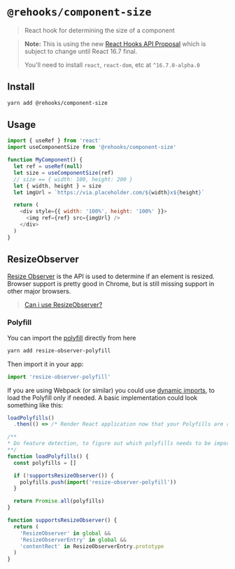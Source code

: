 # `@rehooks/component-size`

> React hook for determining the size of a component

> **Note:** This is using the new [React Hooks API Proposal](https://reactjs.org/docs/hooks-intro.html)
> which is subject to change until React 16.7 final.
>
> You'll need to install `react`, `react-dom`, etc at `^16.7.0-alpha.0`

## Install

```sh
yarn add @rehooks/component-size
```

## Usage

```js
import { useRef } from 'react'
import useComponentSize from '@rehooks/component-size'

function MyComponent() {
  let ref = useRef(null)
  let size = useComponentSize(ref)
  // size == { width: 100, height: 200 }
  let { width, height } = size
  let imgUrl = `https://via.placeholder.com/${width}x${height}`

  return (
    <div style={{ width: '100%', height: '100%' }}>
      <img ref={ref} src={imgUrl} />
    </div>
  )
}
```

## ResizeObserver

[Resize Observer](https://developers.google.com/web/updates/2016/10/resizeobserver)
is the API is used to determine if an element is resized. Browser support is pretty good in Chrome, but is still missing support in other major browsers.

> [Can i use ResizeObserver?](https://caniuse.com/#feat=resizeobserver)

### Polyfill

You can import the
[polyfill](https://github.com/que-etc/resize-observer-polyfill) directly from here

```sh
yarn add resize-observer-polyfill
```

Then import it in your app:

```js
import 'resize-observer-polyfill'
```

If you are using Webpack (or similar) you could use [dynamic
imports](https://webpack.js.org/api/module-methods/#import-), to load the
Polyfill only if needed. A basic implementation could look something like this:

```js
loadPolyfills()
  .then(() => /* Render React application now that your Polyfills are ready */)

/**
* Do feature detection, to figure out which polyfills needs to be imported.
**/
function loadPolyfills() {
  const polyfills = []

  if (!supportsResizeObserver()) {
    polyfills.push(import('resize-observer-polyfill'))
  }

  return Promise.all(polyfills)
}

function supportsResizeObserver() {
  return (
    'ResizeObserver' in global &&
    'ResizeObserverEntry' in global &&
    'contentRect' in ResizeObserverEntry.prototype
  )
}
```
